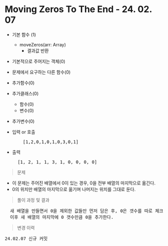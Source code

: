 # Moving Zeros To The End - 24. 02. 07

- 기본 함수 (1)
  - moveZeros(arr: Array)
    - 결과값 반환
- 기본적으로 주어지는 객체(0)
- 문제에서 요구하는 다른 함수(0)
- 추가함수(0)
- 추가클래스(0)
  - 함수(0)
  - 변수(0)
- 추가변수(0)

- 입력 or 호출
  <pre>
      [1,2,0,1,0,1,0,3,0,1]
  </pre>
 
- 출력
  <pre>
    [1, 2, 1, 1, 3, 1, 0, 0, 0, 0]
  </pre>

> 문제
  - 이 문제는 주어진 배열에서 0이 있는 경우, 0을 전부 배열의 마지막으로 옮긴다.
  - 0의 위치만 배열의 마지막으로 옮기며 나머지는 위치를 그대로 둔다.

> 풀이 과정 및 결과
<pre>
  새 배열을 만들면서 0을 제외한 값들만 먼저 담은 후, 0은 갯수를 따로 체크해둔다.
  이후 새 배열의 마지막에 0 갯수만큼 0을 추가한다.
</pre>

>변경 이력
<pre>
24.02.07 신규 커밋
</pre>